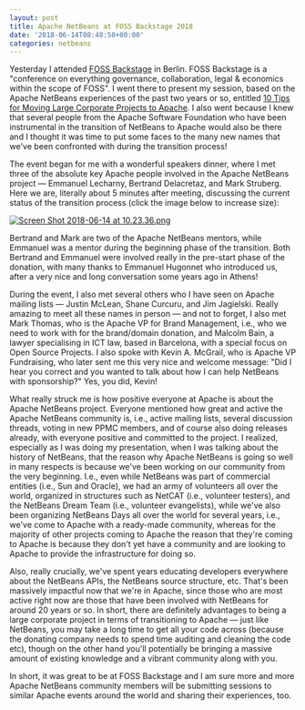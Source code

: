 ```yaml
---
layout: post
title: Apache NetBeans at FOSS Backstage 2018
date: '2018-06-14T08:48:50+00:00'
categories: netbeans
---
```

Yesterday I attended <a href="https://foss-backstage.de/">FOSS Backstage</a> in Berlin. FOSS Backstage is a "conference on everything governance, collaboration, legal & economics within the scope of FOSS". I went there to present my session, based on the Apache NetBeans experiences of the past two years or so, entitled <a href="https://foss-backstage.de/session/10-tips-moving-large-corporate-projects-apache">10 Tips for Moving Large Corporate Projects to Apache</a>. I also went because I knew that several people from the Apache Software Foundation who have been instrumental in the transition of NetBeans to Apache would also be there and I thought it was time to put some faces to the many new names that we've been confronted with during the transition process!

<p>The event began for me with a wonderful speakers dinner, where I met three of the absolute key Apache people involved in the Apache NetBeans project — Emmanuel Lecharny, Bertrand Delacretaz, and Mark Struberg. Here we are, literally about 5 minutes after meeting, discussing the current status of the transition process (click the image below to increase size):</p>

<p><a href="https://blogs.apache.org/netbeans/mediaresource/147ee197-fb1e-4406-80da-9c72c17d9ab9"><img src="https://blogs.apache.org/netbeans/mediaresource/147ee197-fb1e-4406-80da-9c72c17d9ab9?t=true" alt="Screen Shot 2018-06-14 at 10.23.36.png"></img></a><p>

<p>Bertrand and Mark are two of the Apache NetBeans mentors, while Emmanuel was a mentor during the beginning phase of the transition. Both Bertrand and Emmanuel were involved really in the pre-start phase of the donation, with many thanks to Emmanuel Hugonnet who introduced us, after a very nice and long conversation some years ago in Athens!</p>

<p>During the event, I also met several others who I have seen on Apache mailing lists — Justin McLean, Shane Curcuru, and Jim Jagielski. Really amazing to meet all these names in person — and not to forget, I also met Mark Thomas, who is the Apache VP for Brand Management, i.e., who we need to work with for the brand/domain donation, and Malcolm Bain, a lawyer specialising in ICT law, based in Barcelona, with a special focus on Open Source Projects. I also spoke with Kevin A. McGrail, who is Apache VP Fundraising, who later sent me this very nice and welcome message: "Did I hear you correct and you wanted to talk about how I can help NetBeans with sponsorship?" Yes, you did, Kevin!

<p>What really struck me is how positive everyone at Apache is about the Apache NetBeans project. Everyone mentioned how great and active the Apache NetBeans community is, i.e., active mailing lists, several discussion threads, voting in new PPMC members, and of course also doing releases already, with everyone positive and committed to the project. I realized, especially as I was doing my presentation, when I was talking about the history of NetBeans, that the reason why Apache NetBeans is going so well in many respects is because we've been working on our community from the very beginning. I.e., even while NetBeans was part of commercial entities (i.e., Sun and Oracle), we had an army of volunteers all over the world, organized in structures such as NetCAT (i.e., volunteer testers), and the NetBeans Dream Team (i.e., volunteer evangelists), while we've also been organizing NetBeans Days all over the world for several years, i.e., we've come to Apache with a ready-made community, whereas for the majority of other projects coming to Apache the reason that they're coming to Apache is because they don't yet have a community and are looking to Apache to provide the infrastructure for doing so.</p>

<p>Also, really crucially, we've spent years educating developers everywhere about the NetBeans APIs, the NetBeans source structure, etc. That's been massively impactful now that we're in Apache, since those who are most active right now are those that have been involved with NetBeans for around 20 years or so. In short, there are definitely advantages to being a large corporate project in terms of transitioning to Apache — just like NetBeans, you may take a long time to get all your code across (because the donating company needs to spend time auditing and cleaning the code etc), though on the other hand you'll potentially be bringing a massive amount of existing knowledge and a vibrant community along with you.</p>

<p>In short, it was great to be at FOSS Backstage and I am sure more and more Apache NetBeans community members will be submitting sessions to similar Apache events around the world and sharing their experiences, too.</p>

